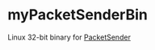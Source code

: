 # myPacketSenderBin
Linux 32-bit binary for [PacketSender](https://github.com/dannagle/PacketSender)
